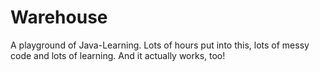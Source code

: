 # Warehouse

A playground of Java-Learning. Lots of hours put into this, lots of messy code and lots of learning.
And it actually works, too!
